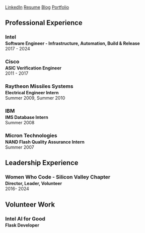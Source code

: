 [LinkedIn](https://www.linkedin.com/in/michelleyho/)  [Resume](https://github.com/michelleyho/michelleyho.github.io/blob/main/assets/resumes/MichelleHo_Resume_July_2025.pdf)
[Blog](https://michelleyho.github.io/blog/)
[Portfolio](https://michelleyho.github.io/portfolio/)

## Professional Experience
<h3 style="margin-bottom:2px;">Intel </h3>
<p style="margin:0;"><b>Software Engineer - Infrastructure, Automation, Build & Release</b><br>
2017 - 2024</p>
<ul style="margin-left: -1.4em;">
</ul>

<h3 style="margin-bottom:2px;">Cisco</h3>
<p style="margin:0;"><b>ASIC Verification Engineer</b><br>
2011 - 2017</p>
<ul style="margin-left: -1.4em;">
</ul>

<h3 style="margin-bottom:2px;">Raytheon Missiles Systems</h3>
<p style="margin:0;"><b>Electrical Engineer Intern</b><br>
Summer 2009, Summer 2010</p>
<ul style="margin-left: -1.4em;">
</ul>

<h3 style="margin-bottom:2px;">IBM</h3>
<p style="margin:0;"><b>IMS Database Intern</b><br>
Summer 2008</p>
<ul style="margin-left: -1.4em;">
</ul>

<h3 style="margin-bottom:2px;">Micron Technologies</h3>
<p style="margin:0;"><b>NAND Flash Quality Assurance Intern</b><br>
Summer 2007</p>
<ul style="margin-left: -1.4em;">
</ul>

## Leadership Experience
<h3 style="margin-bottom:2px;">Women Who Code - Silicon Valley Chapter </h3>
<p style="margin:0;"><b>Director, Leader, Volunteer</b><br>
2016- 2024</p>
<ul style="margin-left: -1.4em;">
</ul>


## Volunteer Work
<h3 style="margin-bottom:2px;">Intel AI for Good</h3>
<p style="margin:0;"><b>Flask Developer </b><br>
</p>
<ul style="margin-left: -1.4em;">
</ul>
